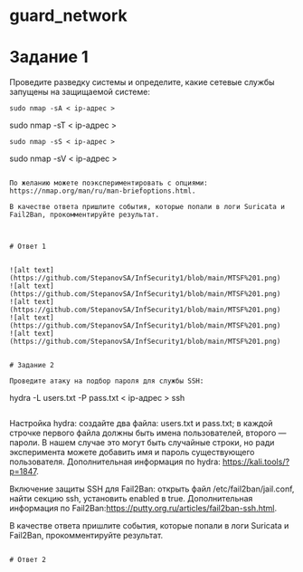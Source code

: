 # guard_network

# Задание 1

Проведите разведку системы и определите, какие сетевые службы запущены на защищаемой системе:

```
sudo nmap -sA < ip-адрес >
```
sudo nmap -sT < ip-адрес >
```
sudo nmap -sS < ip-адрес >
```
sudo nmap -sV < ip-адрес >
```

По желанию можете поэкспериментировать с опциями: https://nmap.org/man/ru/man-briefoptions.html.

В качестве ответа пришлите события, которые попали в логи Suricata и Fail2Ban, прокомментируйте результат.



# Ответ 1


![alt text](https://github.com/StepanovSA/InfSecurity1/blob/main/MTSF%201.png)
![alt text](https://github.com/StepanovSA/InfSecurity1/blob/main/MTSF%201.png)
![alt text](https://github.com/StepanovSA/InfSecurity1/blob/main/MTSF%201.png)
![alt text](https://github.com/StepanovSA/InfSecurity1/blob/main/MTSF%201.png)
![alt text](https://github.com/StepanovSA/InfSecurity1/blob/main/MTSF%201.png)


# Задание 2

Проведите атаку на подбор пароля для службы SSH:
```
hydra -L users.txt -P pass.txt < ip-адрес > ssh
```
```
Настройка hydra:
создайте два файла: users.txt и pass.txt;
в каждой строчке первого файла должны быть имена пользователей, второго — пароли. В нашем случае это могут быть случайные строки, но ради эксперимента можете добавить имя и пароль существующего пользователя.
Дополнительная информация по hydra: https://kali.tools/?p=1847.

Включение защиты SSH для Fail2Ban:
открыть файл /etc/fail2ban/jail.conf,
найти секцию ssh,
установить enabled в true.
Дополнительная информация по Fail2Ban:https://putty.org.ru/articles/fail2ban-ssh.html.

В качестве ответа пришлите события, которые попали в логи Suricata и Fail2Ban, прокомментируйте результат.
```

# Ответ 2

